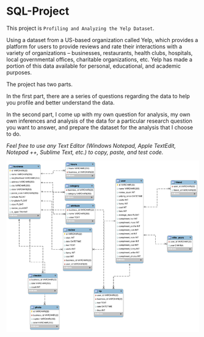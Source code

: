 # SQL-Project
This project is `Profiling and Analyzing the Yelp Dataset`.


Using a dataset from a US-based organization called Yelp, which provides a platform for users to provide reviews and rate their interactions with a variety of organizations – businesses, restaurants, health clubs, hospitals, local governmental offices, charitable organizations, etc. Yelp has made a portion of this data available for personal, educational, and academic purposes.


The project has two parts.


In the first part, there are a series of questions regarding the data to help you profile and better understand the data.


In the second part, I come up with my own question for analysis, my own own inferences and analysis of the data for a particular research question you want to answer, and prepare the dataset for the analysis that I choose to do. 


*Feel free to use any Text Editor (Windows Notepad, Apple TextEdit, Notepad ++, Sublime Text, etc.) to copy, paste, and test code.*


![Yelp Dataset ER Diagram.png](Yelp%20Dataset%20ER%20Diagram.png)
